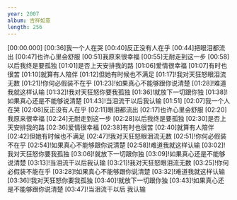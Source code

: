 ```yaml
---
year: 2007
album: 吉祥如意
length: 256
---
```

[00:00.000]
[00:36]我一个人在哭
[00:40]反正没有人在乎
[00:44]把眼泪都流出
[00:47]也许心里会舒服
[00:51]我原来很幸福
[00:55]无耐走到这一步
[00:58]以后我终是要孤独
[01:01]是否上天安排我的路
[01:06]爱情很幸福
[01:07]有时也很苦
[01:10]就算有人陪伴
[01:12]但她有时候也不满足
[01:17]!我对天狂怒眼泪流无数
[01:21]!你何必假装不在乎
[01:23]!如果真心不能够跟你说清楚
[01:28]!难道我就这样认输
[01:32]!我对天狂怒你要我孤独
[01:36]!就放下一切跟你独
[01:38]!如果真心还是不能够说清楚
[01:43]!当泪流干以后我认输
[01:51]
[02:07]我一个人在哭
[02:08]反正没有人在乎
[02:11]眼泪都流出
[02:17]也许心里会舒服
[02:20]我原来很幸福
[02:24]无耐走到这一步
[02:28]以后我终是要孤独
[02:30]是否上天安排我的路
[02:36]爱情很幸福
[02:38]有时也很苦
[02:40]就算有人陪伴
[02:42]但她有时候也不满足
[02:47]!我对天狂怒眼泪流无数
[02:51]!你何必假装不在乎
[02:54]!如果真心不能够跟你说清楚
[02:58]!难道我就这样认输
[03:02]!我对天狂怒你要我孤独
[03:06]!就放下一切跟你独
[03:09]!如果真心还是不能够说清楚
[03:13]!当泪流干以后我认输
[03:21]!我对天狂怒眼泪流无数
[03:25]!你何必假装不能在乎
[03:28]!如果真心不能够跟你说清楚
[03:32]!难道我就这样认输
[03:36]!我对天狂怒你要我孤独
[03:40]!就放下一切跟你独
[03:43]!如果真心还是不能够跟你说清楚
[03:47]!当泪流干以后 我认输
